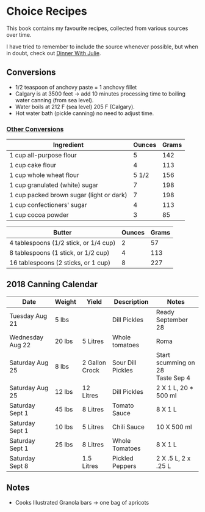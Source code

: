 # Choice Recipes

This book contains my favourite recipes, collected from various sources over time.

I have tried to remember to include the source whenever possible, but when in doubt, check out [Dinner With Julie](http://www.dinnerwithjulie.com).

## Conversions
* 1/2 teaspoon of anchovy paste = 1 anchovy fillet
* Calgary is at 3500 feet -> add 10 minutes processing time to boiling water canning (from sea level).
* Water boils at 212 F (sea level) 205 F (Calgary).
* Hot water bath (pickle canning) no need to adjust time.

### [Other Conversions](https://www.cooksillustrated.com/how_tos/5490-baking-conversion-chart)

| Ingredient                               | Ounces | Grams |
|------------------------------------------|--------|-------|
| 1 cup all-purpose flour                  | 5      | 142   |
| 1 cup cake flour                         | 4      | 113   |
| 1 cup whole wheat flour                  | 5 1/2  | 156   |
| 1 cup granulated (white) sugar           | 7      | 198   |
| 1 cup packed brown sugar (light or dark) | 7      | 198   |
| 1 cup confectioners' sugar               | 4      | 113   |
| 1 cup cocoa powder                       | 3      | 85    |

| Butter                                | Ounces | Grams |
|---------------------------------------|--------|-------|
| 4 tablespoons (1/2 stick, or 1/4 cup) | 2      | 57    |
| 8 tablespoons (1 stick, or 1/2 cup)   | 4      | 113   |
| 16 tablespoons (2 sticks, or 1 cup)   | 8      | 227   |

## 2018 Canning Calendar

| Date             | Weight | Yield          | Description       | Notes                                |
|------------------|--------|----------------|-------------------|--------------------------------------|
| Tuesday Aug 21   | 5 lbs  |                | Dill Pickles      | Ready September 28                   |
| Wednesday Aug 22 | 20 lbs | 5 Litres       | Whole tomatoes    | Roma                                 |
| Saturday Aug 25  | 8 lbs  | 2 Gallon Crock | Sour Dill Pickles | Start scumming on 28<br> Taste Sep 4 |
| Saturday Aug 25  | 12 lbs | 12 Litres      | Dill Pickles      | 2 X 1 L, 20 * 500 ml                 |
| Saturday Sept 1  | 45 lbs | 8 Litres       | Tomato Sauce      | 8 X 1 L                              |
| Saturday Sept 1  | 10 lbs | 5 Litres       | Chili Sauce       | 10 X 500 ml                          |
| Saturday Sept 1  | 25 lbs | 8 Litres       | Whole Tomatoes    | 8 X 1 L                              |
| Saturday Sept 8  |        | 1.5 Litres     | Pickled Peppers   | 2 X .5 L, 2 x .25 L                  |

## Notes
* Cooks Illustrated Granola bars -> one bag of apricots
